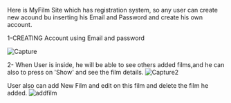 Here is MyFilm Site which has registration system, so any user can create new acound bu inserting his Email and Password and create his own account. 





1-CREATING Account using Email and password

![Capture](https://user-images.githubusercontent.com/57834415/230797733-296f1818-4cd2-48c5-a5bf-48b996f06d38.PNG)


2- When User is inside, he will be able to see others added films,and he can also to 
press on 'Show' and see the film details.
 ![Capture2](https://user-images.githubusercontent.com/57834415/230797792-5482fca0-f4d8-4835-aabf-879450942ca7.PNG)



User also can add New Film and edit on this film and delete the film he added.
![addfilm](https://user-images.githubusercontent.com/57834415/230797994-dfdb777f-54ec-4511-8516-929a28c0c935.PNG)
